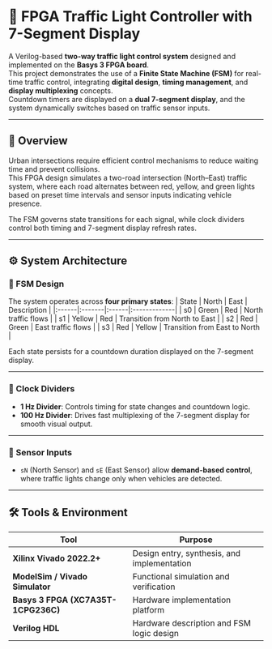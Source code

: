 # 🚦 FPGA Traffic Light Controller with 7-Segment Display

A Verilog-based **two-way traffic light control system** designed and implemented on the **Basys 3 FPGA board**.  
This project demonstrates the use of a **Finite State Machine (FSM)** for real-time traffic control, integrating **digital design**, **timing management**, and **display multiplexing** concepts.  
Countdown timers are displayed on a **dual 7-segment display**, and the system dynamically switches based on traffic sensor inputs.

---

## 🧩 Overview

Urban intersections require efficient control mechanisms to reduce waiting time and prevent collisions.  
This FPGA design simulates a two-road intersection (North–East) traffic system, where each road alternates between red, yellow, and green lights based on preset time intervals and sensor inputs indicating vehicle presence.

The FSM governs state transitions for each signal, while clock dividers control both timing and 7-segment display refresh rates.

---

## ⚙️ System Architecture

### 🔹 FSM Design
The system operates across **four primary states**:
| State | North | East | Description |
|:------|:-------|:------|:-------------|
| s0 | Green | Red | North traffic flows |
| s1 | Yellow | Red | Transition from North to East |
| s2 | Red | Green | East traffic flows |
| s3 | Red | Yellow | Transition from East to North |

Each state persists for a countdown duration displayed on the 7-segment display.

---

### 🔹 Clock Dividers
- **1 Hz Divider**: Controls timing for state changes and countdown logic.  
- **100 Hz Divider**: Drives fast multiplexing of the 7-segment display for smooth visual output.

---

### 🔹 Sensor Inputs
- `sN` (North Sensor) and `sE` (East Sensor) allow **demand-based control**, where traffic lights change only when vehicles are detected.

---

## 🛠 Tools & Environment

| Tool | Purpose |
|------|----------|
| **Xilinx Vivado 2022.2+** | Design entry, synthesis, and implementation |
| **ModelSim / Vivado Simulator** | Functional simulation and verification |
| **Basys 3 FPGA (XC7A35T-1CPG236C)** | Hardware implementation platform |
| **Verilog HDL** | Hardware description and FSM logic design |



